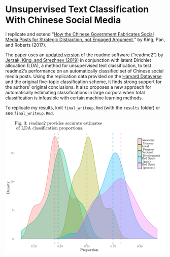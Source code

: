 # Unsupervised Text Classification With Chinese Social Media

I replicate and extend “[How the Chinese Government Fabricates Social Media Posts for Strategic Distraction, not Engaged Argument
](https://gking.harvard.edu/50c)” by King, Pan, and Roberts (2017).

The paper uses an [updated version](https://github.com/iqss-research/readme-software) of the readme software (“readme2”) by [Jerzak, King, and Strezhnev (2019)](https://gking.harvard.edu/words) in conjunction with latent Dirichlet allocation (LDA), a method for unsupervised text classification, to test readme2’s performance on an automatically classified set of Chinese social media posts. Using the replication data provided on the [Harvard Dataverse](https://dataverse.harvard.edu/dataset.xhtml?persistentId=doi:10.7910/DVN/QSZMPD) and the original five-topic classification scheme, it finds strong support for the authors’ original conclusions. It also proposes a new approach for automatically estimating classifications in large corpora when total classification is infeasible with certain machine learning methods.

To replicate my results, knit `final_writeup.Rmd` (with the `results` folder) or see `final_writeup.Rmd`.

![](final_plot.svg)
